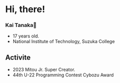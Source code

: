 # Hi, there!

### Kai Tanaka🌱
- 17 years old.
- National Institute of Technology, Suzuka College
## Activite
- 2023 Mitou Jr. Super Creator.
- 44th U-22 Programming Contest Cybozu Award
